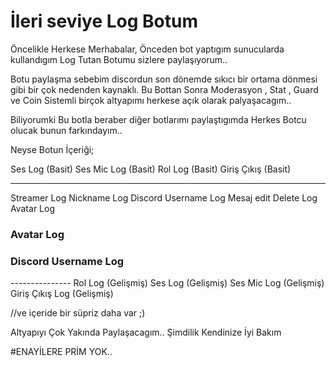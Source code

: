 # İleri seviye Log Botum
Öncelikle Herkese Merhabalar, Önceden bot yaptıgım sunucularda kullandıgım Log Tutan Botumu sizlere paylaşıyorum..

Botu paylaşma sebebim discordun son dönemde sıkıcı bir ortama dönmesi gibi bir çok nedenden kaynaklı.
Bu Bottan Sonra Moderasyon , Stat , Guard ve Coin Sistemli birçok altyapımı herkese açık olarak palyaşacagım..

Biliyorumki Bu botla beraber diğer botlarımı paylaştıgımda Herkes Botcu olucak bunun farkındayım.. 

Neyse Botun İçeriği;

Ses Log (Basit)
Ses Mic Log (Basit)
Rol Log (Basit)
Giriş Çıkış (Basit)

------------------
Streamer Log 
Nickname Log
Discord Username Log
Mesaj edit Delete Log
Avatar Log 
<h3 align="left">Avatar Log</h3>
<h3 align="left">Discord Username Log</h3>
---------------
Rol Log (Gelişmiş)
Ses Log (Gelişmiş)
Ses Mic Log (Gelişmiş)
Giriş Çıkış Log (Gelişmiş)

//ve içeride bir süpriz daha var ;) 

Altyapıyı Çok Yakında Paylaşacagım..
Şimdilik Kendinize İyi Bakım 

#ENAYİLERE PRİM YOK..
